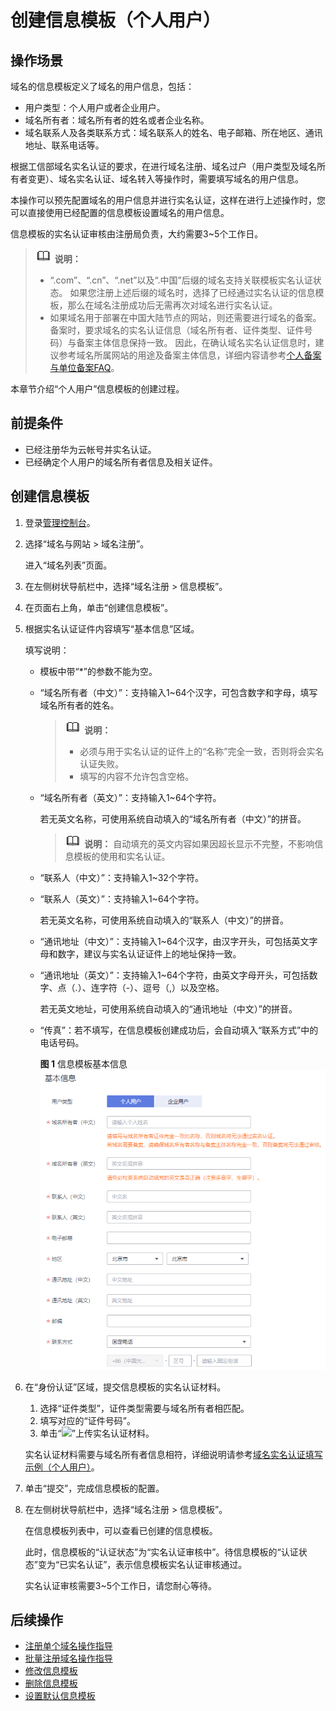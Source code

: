 # 创建信息模板（个人用户）<a name="domain_ug_340002"></a>

## 操作场景<a name="zh-cn_topic_0193892073_section12791728139"></a>

域名的信息模板定义了域名的用户信息，包括：

-   用户类型：个人用户或者企业用户。
-   域名所有者：域名所有者的姓名或者企业名称。
-   域名联系人及各类联系方式：域名联系人的姓名、电子邮箱、所在地区、通讯地址、联系电话等。

根据工信部域名实名认证的要求，在进行域名注册、域名过户（用户类型及域名所有者变更）、域名实名认证、域名转入等操作时，需要填写域名的用户信息。

本操作可以预先配置域名的用户信息并进行实名认证，这样在进行上述操作时，您可以直接使用已经配置的信息模板设置域名的用户信息。

信息模板的实名认证审核由注册局负责，大约需要3\~5个工作日。

>![](public_sys-resources/icon-note.gif) **说明：** 
>-   “.com”、“.cn”、“.net”以及“.中国”后缀的域名支持关联模板实名认证状态。
>    如果您注册上述后缀的域名时，选择了已经通过实名认证的信息模板，那么在域名注册成功后无需再次对域名进行实名认证。
>-   如果域名用于部署在中国大陆节点的网站，则还需要进行域名的备案。备案时，要求域名的实名认证信息（域名所有者、证件类型、证件号码）与备案主体信息保持一致。
>    因此，在确认域名实名认证信息时，建议参考域名所属网站的用途及备案主体信息，详细内容请参考[个人备案与单位备案FAQ](https://support.huaweicloud.com/icp_faq/icp_05_0136.html)。

本章节介绍“个人用户”信息模板的创建过程。

## 前提条件<a name="zh-cn_topic_0193892073_section728492932711"></a>

-   已经注册华为云帐号并实名认证。
-   已经确定个人用户的域名所有者信息及相关证件。

## 创建信息模板<a name="zh-cn_topic_0193892073_section1275283411143"></a>

1.  登录[管理控制台](https://auth.huaweicloud.com/authui/login.html?locale=zh-cn#/login)。
2.  选择“域名与网站 \> 域名注册”。

    进入“域名列表”页面。

3.  在左侧树状导航栏中，选择“域名注册 \> 信息模板”。
4.  在页面右上角，单击“创建信息模板”。
5.  根据实名认证证件内容填写“基本信息”区域。

    填写说明：

    -   模板中带“\*”的参数不能为空。
    -   “域名所有者（中文）”：支持输入1\~64个汉字，可包含数字和字母，填写域名所有者的姓名。

        >![](public_sys-resources/icon-note.gif) **说明：** 
        >-   必须与用于实名认证的证件上的“名称”完全一致，否则将会实名认证失败。
        >-   填写的内容不允许包含空格。

    -   “域名所有者（英文）”：支持输入1\~64个字符。

        若无英文名称，可使用系统自动填入的“域名所有者（中文）”的拼音。

        >![](public_sys-resources/icon-note.gif) **说明：** 
        >自动填充的英文内容如果因超长显示不完整，不影响信息模板的使用和实名认证。

    -   “联系人（中文）”：支持输入1\~32个字符。
    -   “联系人（英文）”：支持输入1\~64个字符。

        若无英文名称，可使用系统自动填入的“联系人（中文）”的拼音。

    -   “通讯地址（中文）”：支持输入1\~64个汉字，由汉字开头，可包括英文字母和数字，建议与实名认证证件上的地址保持一致。
    -   “通讯地址（英文）”：支持输入1\~64个字符，由英文字母开头，可包括数字、点（.）、连字符（-）、逗号（,）以及空格。

        若无英文地址，可使用系统自动填入的“通讯地址（中文）”的拼音。

    -   “传真”：若不填写，在信息模板创建成功后，会自动填入“联系方式”中的电话号码。

        **图 1**  信息模板基本信息<a name="fig1489364061113"></a>  
        ![](figures/信息模板基本信息.png "信息模板基本信息")

6.  在“身份认证”区域，提交信息模板的实名认证材料。

    1.  选择“证件类型”，证件类型需要与域名所有者相匹配。
    2.  填写对应的“证件号码”。
    3.  单击“![](figures/icon-upload.png)”上传实名认证材料。

    实名认证材料需要与域名所有者信息相符，详细说明请参考[域名实名认证填写示例（个人用户）](域名实名认证填写示例（个人用户）.md)。

7.  单击“提交”，完成信息模板的配置。
8.  在左侧树状导航栏中，选择“域名注册 \> 信息模板”。

    在信息模板列表中，可以查看已创建的信息模板。

    此时，信息模板的“认证状态”为“实名认证审核中”。待信息模板的“认证状态”变为“已实名认证”，表示信息模板实名认证审核通过。

    实名认证审核需要3\~5个工作日，请您耐心等待。


## 后续操作<a name="zh-cn_topic_0193892073_section870173932618"></a>

-   [注册单个域名操作指导](注册单个域名操作指导.md)
-   [批量注册域名操作指导](批量注册域名操作指导.md)
-   [修改信息模板](修改信息模板.md)
-   [删除信息模板](删除信息模板.md)
-   [设置默认信息模板](设置默认信息模板.md)

